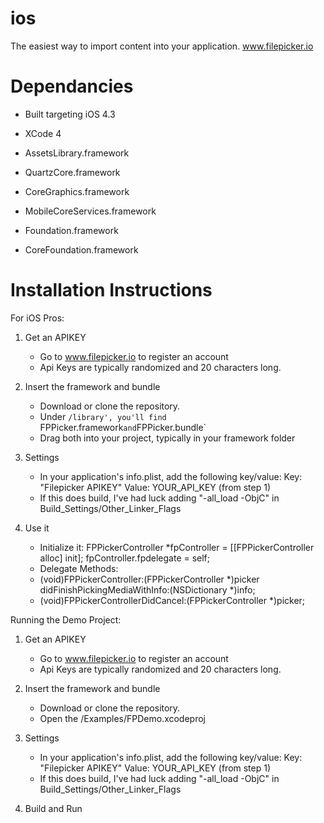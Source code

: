 ios
===

The easiest way to import content into your application. www.filepicker.io

Dependancies
===

- Built targeting iOS 4.3
- XCode 4

- AssetsLibrary.framework
- QuartzCore.framework
- CoreGraphics.framework
- MobileCoreServices.framework
- Foundation.framework
- CoreFoundation.framework


Installation Instructions
===

For iOS Pros:
1. Get an APIKEY
	- Go to www.filepicker.io to register an account
	- Api Keys are typically randomized and 20 characters long.

2. Insert the framework and bundle
	- Download or clone the repository.
	- Under `/library', you'll find `FPPicker.framework` and `FPPicker.bundle`
	- Drag both into your project, typically in your framework folder

3. Settings
	- In your application's info.plist, add the following key/value:
	Key: "Filepicker APIKEY"
	Value: YOUR_API_KEY (from step 1)
	- If this does build, I've had luck adding "-all_load -ObjC" in Build_Settings/Other_Linker_Flags

4. Use it
	- Initialize it:
    FPPickerController *fpController = [[FPPickerController alloc] init];
    fpController.fpdelegate = self;
	- Delegate Methods:
    - (void)FPPickerController:(FPPickerController *)picker didFinishPickingMediaWithInfo:(NSDictionary *)info;
    - (void)FPPickerControllerDidCancel:(FPPickerController *)picker;



Running the Demo Project:

1. Get an APIKEY
	- Go to www.filepicker.io to register an account
	- Api Keys are typically randomized and 20 characters long.

2. Insert the framework and bundle
	- Download or clone the repository.
	- Open the /Examples/FPDemo.xcodeproj

3. Settings
	- In your application's info.plist, add the following key/value:
	Key: "Filepicker APIKEY"
	Value: YOUR_API_KEY (from step 1)
	- If this does build, I've had luck adding "-all_load -ObjC" in Build_Settings/Other_Linker_Flags

4. Build and Run


